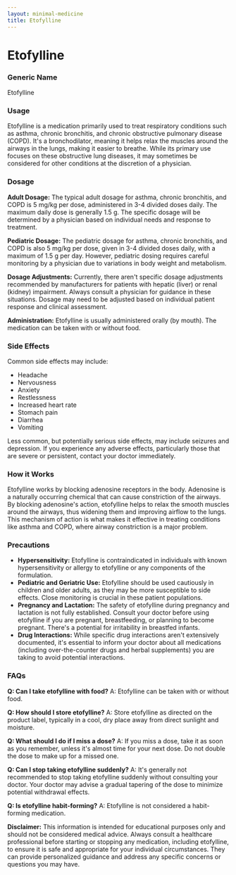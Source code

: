 ```yaml
---
layout: minimal-medicine
title: Etofylline
---
```


# Etofylline
### Generic Name
Etofylline

### Usage
Etofylline is a medication primarily used to treat respiratory conditions such as asthma, chronic bronchitis, and chronic obstructive pulmonary disease (COPD).  It's a bronchodilator, meaning it helps relax the muscles around the airways in the lungs, making it easier to breathe.  While its primary use focuses on these obstructive lung diseases, it may sometimes be considered for other conditions at the discretion of a physician.


### Dosage

**Adult Dosage:** The typical adult dosage for asthma, chronic bronchitis, and COPD is 5 mg/kg per dose, administered in 3-4 divided doses daily. The maximum daily dose is generally 1.5 g.  The specific dosage will be determined by a physician based on individual needs and response to treatment.

**Pediatric Dosage:** The pediatric dosage for asthma, chronic bronchitis, and COPD is also 5 mg/kg per dose, given in 3-4 divided doses daily, with a maximum of 1.5 g per day.  However,  pediatric dosing requires careful monitoring by a physician due to variations in body weight and metabolism.

**Dosage Adjustments:**  Currently, there aren't specific dosage adjustments recommended by manufacturers for patients with hepatic (liver) or renal (kidney) impairment.  Always consult a physician for guidance in these situations.  Dosage may need to be adjusted based on individual patient response and clinical assessment.

**Administration:**  Etofylline is usually administered orally (by mouth).  The medication can be taken with or without food.


### Side Effects

Common side effects may include:

* Headache
* Nervousness
* Anxiety
* Restlessness
* Increased heart rate
* Stomach pain
* Diarrhea
* Vomiting

Less common, but potentially serious side effects, may include seizures and depression.  If you experience any adverse effects, particularly those that are severe or persistent, contact your doctor immediately.


### How it Works

Etofylline works by blocking adenosine receptors in the body. Adenosine is a naturally occurring chemical that can cause constriction of the airways. By blocking adenosine's action, etofylline helps to relax the smooth muscles around the airways, thus widening them and improving airflow to the lungs. This mechanism of action is what makes it effective in treating conditions like asthma and COPD, where airway constriction is a major problem.


### Precautions

* **Hypersensitivity:** Etofylline is contraindicated in individuals with known hypersensitivity or allergy to etofylline or any components of the formulation.
* **Pediatric and Geriatric Use:**  Etofylline should be used cautiously in children and older adults, as they may be more susceptible to side effects. Close monitoring is crucial in these patient populations.
* **Pregnancy and Lactation:** The safety of etofylline during pregnancy and lactation is not fully established.  Consult your doctor before using etofylline if you are pregnant, breastfeeding, or planning to become pregnant.  There's a potential for irritability in breastfed infants.
* **Drug Interactions:**  While specific drug interactions aren't extensively documented,  it's essential to inform your doctor about all medications (including over-the-counter drugs and herbal supplements) you are taking to avoid potential interactions.

### FAQs

**Q: Can I take etofylline with food?**
A:  Etofylline can be taken with or without food.

**Q: How should I store etofylline?**
A: Store etofylline as directed on the product label, typically in a cool, dry place away from direct sunlight and moisture.

**Q:  What should I do if I miss a dose?**
A:  If you miss a dose, take it as soon as you remember, unless it's almost time for your next dose.  Do not double the dose to make up for a missed one.

**Q:  Can I stop taking etofylline suddenly?**
A:  It's generally not recommended to stop taking etofylline suddenly without consulting your doctor.  Your doctor may advise a gradual tapering of the dose to minimize potential withdrawal effects.

**Q:  Is etofylline habit-forming?**
A:  Etofylline is not considered a habit-forming medication.


**Disclaimer:** This information is intended for educational purposes only and should not be considered medical advice.  Always consult a healthcare professional before starting or stopping any medication, including etofylline,  to ensure it is safe and appropriate for your individual circumstances.  They can provide personalized guidance and address any specific concerns or questions you may have.
